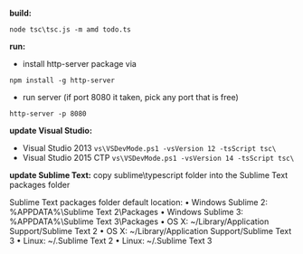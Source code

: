 **build:**
```
node tsc\tsc.js -m amd todo.ts
```

**run:**
- install http-server package via
 ```
 npm install -g http-server 
 ```
- run server (if port 8080 it taken, pick any port that is free)
 ```
 http-server -p 8080
 ```

**update Visual Studio:**
- Visual Studio 2013 `vs\VSDevMode.ps1 -vsVersion 12 -tsScript tsc\`
- Visual Studio 2015 CTP `vs\VSDevMode.ps1 -vsVersion 14 -tsScript tsc\`


**update Sublime Text:**
copy sublime\typescript folder into the Sublime Text packages folder

Sublime Text packages folder default location:
•	Windows Sublime 2: %APPDATA%\Sublime Text 2\Packages
•	Windows Sublime 3: %APPDATA%\Sublime Text 3\Packages
•	OS X: ~/Library/Application Support/Sublime Text 2
•	OS X: ~/Library/Application Support/Sublime Text 3
•	Linux: ~/.Sublime Text 2
•	Linux: ~/.Sublime Text 3
